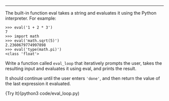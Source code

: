 ---------

The built-in function <span>eval</span> takes a string and evaluates it using the Python interpreter. For example:

    >>> eval('1 + 2 * 3')
    7
    >>> import math
    >>> eval('math.sqrt(5)')
    2.2360679774997898
    >>> eval('type(math.pi)')
    <class 'float'>

Write a function called `eval_loop` that iteratively prompts the user, takes the resulting input and evaluates it using <span>eval</span>, and prints the result.

It should continue until the user enters `'done'`, and then return the value of the last expression it evaluated.

{Try It}(python3 code/eval_loop.py)


